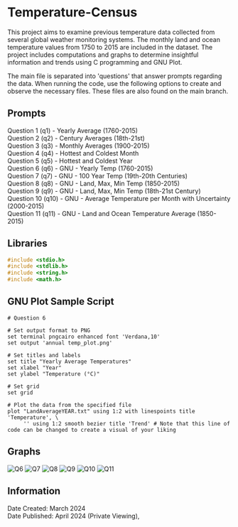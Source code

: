 # Temperature-Census

This project aims to examine previous temperature data collected from several global weather monitoring systems. The monthly land and ocean temperature values from 1750 to 2015 are included in the dataset. The project includes computations and graphs to determine insightful information and trends using C programming and GNU Plot. <br>

The main file is separated into 'questions' that answer prompts regarding the data. When running the code, use the following options to create and observe the necessary files. These files are also found on the main branch.

## Prompts

Question 1 (q1) - Yearly Average (1760-2015) <br>
Question 2 (q2) - Century Averages (18th-21st) <br>
Question 3 (q3) - Monthly Averages (1900-2015)<br>
Question 4 (q4) - Hottest and Coldest Month<br>
Question 5 (q5) - Hottest and Coldest Year<br>
Question 6 (q6) - GNU - Yearly Temp (1760-2015)<br>
Question 7 (q7) - GNU - 100 Year Temp (19th-20th Centuries)<br>
Question 8 (q8) - GNU - Land, Max, Min Temp (1850-2015)<br>
Question 9 (q9) - GNU - Land, Max, Min Temp (18th-21st Century)<br>
Question 10 (q10) - GNU - Average Temperature per Month with Uncertainty (2000-2015)<br>
Question 11 (q11) - GNU - Land and Ocean Temperature Average (1850-2015)<br>



## Libraries

```c
#include <stdio.h>
#include <stdlib.h>
#include <string.h>
#include <math.h>
```

## GNU Plot Sample Script 

```gnuplot
# Question 6

# Set output format to PNG
set terminal pngcairo enhanced font 'Verdana,10'
set output 'annual temp_plot.png'

# Set titles and labels
set title "Yearly Average Temperatures"
set xlabel "Year"
set ylabel "Temperature (°C)"

# Set grid
set grid

# Plot the data from the specified file
plot "LandAverageYEAR.txt" using 1:2 with linespoints title 'Temperature', \
     '' using 1:2 smooth bezier title 'Trend' # Note that this line of code can be changed to create a visual of your liking
```

## Graphs
![Q6](https://github.com/shawnn101/Temperature-Census/assets/172000787/4a75c24a-7612-4332-804d-7a7d0c28663d)
![Q7](https://github.com/shawnn101/Temperature-Census/assets/172000787/b3df7fb2-0256-4a2d-aab5-9944ec1cde8a)
![Q8](https://github.com/shawnn101/Temperature-Census/assets/172000787/ef17b2b4-0891-463c-82c4-daf69b4a3623)
![Q9](https://github.com/shawnn101/Temperature-Census/assets/172000787/4a9fd201-06fa-4a6c-b24e-95f41012ad07)
![Q10](https://github.com/shawnn101/Temperature-Census/assets/172000787/4d5b348d-7c5d-4d80-928b-4068e683ee11)
![Q11](https://github.com/shawnn101/Temperature-Census/assets/172000787/c5b2034f-af69-4dd4-beb5-6cea09685e13)

## Information

Date Created: March 2024 <br>
Date Published: April 2024 (Private Viewing), 
